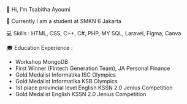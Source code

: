 👋 Hi, I’m Tsabitha Ayoumi

🏫 Currently I am a student at SMKN 6 Jakarta

💻 Skills : HTML, CSS, C++, C#, PHP, MY SQL, Laravel, Figma, Canva

🎓 Education Experience :
- Workshop MongoDB
- First Winner (Fintech Generation Team), JA Personal Finance
- Gold Medalist Informatika ISC Olympics
- Gold Medalist Informatika KSB Olympics
- 1st place provincial level English KSSN 2.0 Jenius Competition
- Gold Medalist English KSSN 2.0 Jenius Competition


<!---
ayoumi0416/ayoumi0416 is a ✨ special ✨ repository because its `README.md` (this file) appears on your GitHub profile.
You can click the Preview link to take a look at your changes.
--->
